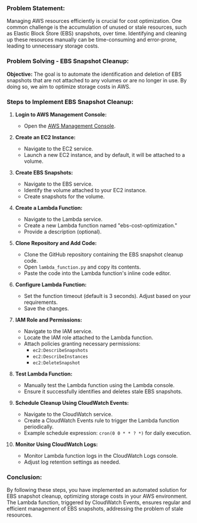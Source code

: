 ### Problem Statement:

Managing AWS resources efficiently is crucial for cost optimization. One common challenge is the accumulation of unused or stale resources, such as Elastic Block Store (EBS) snapshots, over time. Identifying and cleaning up these resources manually can be time-consuming and error-prone, leading to unnecessary storage costs.

### Problem Solving - EBS Snapshot Cleanup:

**Objective:** The goal is to automate the identification and deletion of EBS snapshots that are not attached to any volumes or are no longer in use. By doing so, we aim to optimize storage costs in AWS.

### Steps to Implement EBS Snapshot Cleanup:

1. **Login to AWS Management Console:**
   - Open the [AWS Management Console](https://aws.amazon.com/console/).

2. **Create an EC2 Instance:**
   - Navigate to the EC2 service.
   - Launch a new EC2 instance, and by default, it will be attached to a volume.

3. **Create EBS Snapshots:**
   - Navigate to the EBS service.
   - Identify the volume attached to your EC2 instance.
   - Create snapshots for the volume.

4. **Create a Lambda Function:**
   - Navigate to the Lambda service.
   - Create a new Lambda function named "ebs-cost-optimization."
   - Provide a description (optional).

5. **Clone Repository and Add Code:**
   - Clone the GitHub repository containing the EBS snapshot cleanup code.
   - Open `lambda_function.py` and copy its contents.
   - Paste the code into the Lambda function's inline code editor.

6. **Configure Lambda Function:**
   - Set the function timeout (default is 3 seconds). Adjust based on your requirements.
   - Save the changes.

7. **IAM Role and Permissions:**
   - Navigate to the IAM service.
   - Locate the IAM role attached to the Lambda function.
   - Attach policies granting necessary permissions:
     - `ec2:DescribeSnapshots`
     - `ec2:DescribeInstances`
     - `ec2:DeleteSnapshot`

8. **Test Lambda Function:**
   - Manually test the Lambda function using the Lambda console.
   - Ensure it successfully identifies and deletes stale EBS snapshots.

9. **Schedule Cleanup Using CloudWatch Events:**
   - Navigate to the CloudWatch service.
   - Create a CloudWatch Events rule to trigger the Lambda function periodically.
   - Example schedule expression: `cron(0 0 * * ? *)` for daily execution.

10. **Monitor Using CloudWatch Logs:**
    - Monitor Lambda function logs in the CloudWatch Logs console.
    - Adjust log retention settings as needed.

### Conclusion:

By following these steps, you have implemented an automated solution for EBS snapshot cleanup, optimizing storage costs in your AWS environment. The Lambda function, triggered by CloudWatch Events, ensures regular and efficient management of EBS snapshots, addressing the problem of stale resources.
